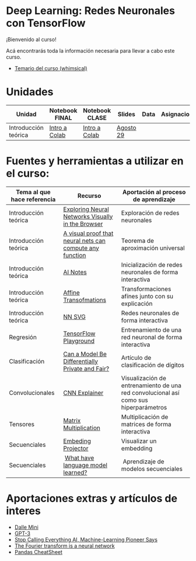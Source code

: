 # Deep Learning: Redes Neuronales con TensorFlow

¡Bienvenido al curso!

Acá encontrarás toda la información necesaria para llevar a cabo este curso.


* [Temario del curso (whimsical)](https://whimsical.com/temario-machine-learning-y-deep-learning-QRJaTfDhrxB2XEPsqxDDr4)


# Unidades 

|Unidad                     | Notebook FINAL | Notebook CLASE | Slides | Data | Asignaciones |
|---------------------------|----------------|----------------|--------|------| -------------|
| Introducción teórica |[Intro a Colab](https://colab.research.google.com/drive/1CFFrZyvi9eZ219ZoeY9U1wf9vwo_5T3y?usp=sharing) |[Intro a Colab ](https://colab.research.google.com/drive/1dziiC3de6uEnU9VTFWOR7O7yqN5UEHJj?usp=sharing) | [Agosto 29](https://github.com/milioe/Deep-Learning-TF/blob/main/Slides/Semana%201/Agosto29%20-%20Intro%20a%20DL.pdf) | | |





# Fuentes y herramientas a utilizar en el curso:

Tema al que hace referencia | Recurso | Aportación al proceso de aprendizaje
--- | --- | --- |
Introducción teórica | [Exploring Neural Networks Visually in the Browser](https://cprimozic.net/blog/neural-network-experiments-and-visualizations/) | Exploración de redes neuronales
Introducción teórica | [A visual proof that neural nets can compute any function](http://neuralnetworksanddeeplearning.com/chap4.html) | Teorema de aproximación universal
Introducción teórica | [AI Notes](https://www.deeplearning.ai/ai-notes/) | Inicialización de redes neuronales de forma interactiva
Introducción teórica | [Affine Transofmations](https://www.algorithm-archive.org/contents/affine_transformations/affine_transformations.html) | Transformaciones afínes junto con su explicación
Introducción teórica | [NN SVG](http://alexlenail.me/NN-SVG/index.html)| Redes neuronales de forma interactiva
Regresión | [TensorFlow Playground](https://playground.tensorflow.org/#activation=tanh&batchSize=10&dataset=circle&regDataset=reg-plane&learningRate=0.03&regularizationRate=0&noise=0&networkShape=4,2&seed=0.59859&showTestData=false&discretize=false&percTrainData=50&x=true&y=true&xTimesY=false&xSquared=false&ySquared=false&cosX=false&sinX=false&cosY=false&sinY=false&collectStats=false&problem=classification&initZero=false&hideText=false) | Entrenamiento de una red neuronal de forma interactiva 
Clasificación | [Can a Model Be Differentially Private and Fair?](https://pair.withgoogle.com/explorables/private-and-fair/) | Artículo de clasificación de dígitos
Convolucionales | [CNN Explainer](https://poloclub.github.io/cnn-explainer/) | Visualización de entrenamiento de una red convolucional así como sus hiperparámetros
Tensores | [Matrix Multiplication](http://matrixmultiplication.xyz/) | Multiplicación de matrices de forma interactiva
Secuenciales | [Embeding Projector](https://projector.tensorflow.org/) | Visualizar un embedding
Secuenciales | [What have language model learned?](https://pair.withgoogle.com/explorables/fill-in-the-blank/) | Aprendizaje de modelos secuenciales





# Aportaciones extras y artículos de interes
* [Dalle Mini](https://huggingface.co/spaces/dalle-mini/dalle-mini)
* [GPT-3](https://openai.com/api/)
* [Stop Calling Everything AI, Machine-Learning Pioneer Says ](https://spectrum.ieee.org/stop-calling-everything-ai-machinelearning-pioneer-says)
* [The Fourier transform is a neural network](https://sidsite.com/posts/fourier-nets/)
* [Pandas CheatSheet](https://github.com/pandas-dev/pandas/blob/main/doc/cheatsheet/Pandas_Cheat_Sheet.pdf)
